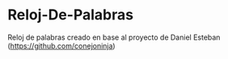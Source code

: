 # Reloj-De-Palabras
Reloj de palabras creado en base al proyecto de Daniel Esteban (https://github.com/conejoninja)
